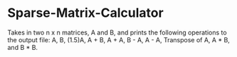 # Sparse-Matrix-Calculator
Takes in two n x n matrices, A and B, and prints the following operations to the output file: A, B, (1.5)A, A + B,  A + A, B - A, A - A, Transpose of A, A * B, and B * B. 

